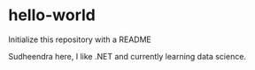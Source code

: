 # hello-world
Initialize this repository with a README

Sudheendra here, I like .NET and currently learning data science.
